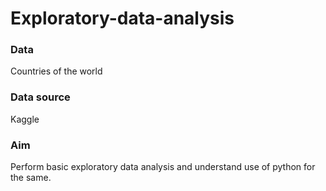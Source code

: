 # Exploratory-data-analysis

### Data 
Countries of the world

### Data source
Kaggle 

### Aim 
Perform basic exploratory data analysis and understand use of python for the same. 
